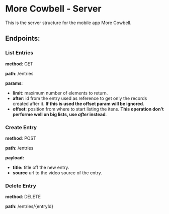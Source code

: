 # More Cowbell - Server
This is the server structure for the mobile app More Cowbell.

## Endpoints:

### List Entries
**method**: GET

**path**: /entries

**params**:
  * **limit**: maximum number of elements to return.
  * **after**: id from the entry used as reference to get only the records created after it. **If this is used the offset param will be ignored**.
  * **offset**: position from where to start listing the itens. **This operation don't performe well on big lists, use *after* instead**.

### Create Entry
**method**: POST

**path**: /entries

**payload:**
  * **title:** title off the new entry.
  * **source** url to the video source of the entry.

### Delete Entry
**method**: DELETE

**path**: /entries/{entryId}
